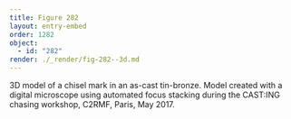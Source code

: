 ```yaml
---
title: Figure 282
layout: entry-embed
order: 1282
object:
  - id: "282"
render: ./_render/fig-282--3d.md
---
```


3D model of a chisel mark in an as-cast tin-bronze. Model created with a digital microscope using automated focus stacking during the CAST:ING chasing workshop, C2RMF, Paris, May 2017.
